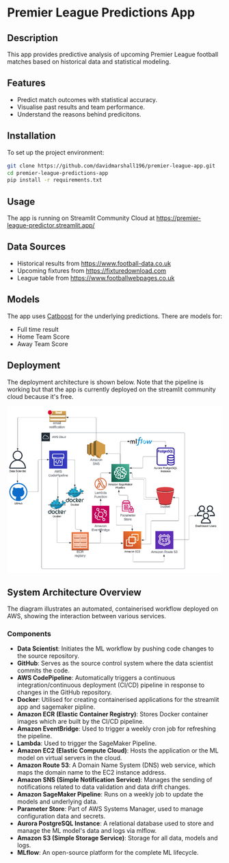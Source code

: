 # Premier League Predictions App

## Description
This app provides predictive analysis of upcoming Premier League football matches based on historical data and statistical modeling.

## Features
- Predict match outcomes with statistical accuracy.
- Visualise past results and team performance.
- Understand the reasons behind predicitons.

## Installation

To set up the project environment:

```bash
git clone https://github.com/davidmarshall196/premier-league-app.git
cd premier-league-predictions-app
pip install -r requirements.txt
```
## Usage
The app is running on Streamlit Community Cloud at https://premier-league-predictor.streamlit.app/

## Data Sources
- Historical results from https://www.football-data.co.uk
- Upcoming fixtures from https://fixturedownload.com
- League table from https://www.footballwebpages.co.uk

## Models
The app uses [Catboost](https://catboost.ai/) for the underlying predictions. There are models for:
- Full time result
- Home Team Score
- Away Team Score

## Deployment
The deployment architecture is shown below. Note that the pipeline is working but that the app is currently deployed on the streamlit community cloud because it's free.

![Architecture Diagram](assets/architecture.png)

## System Architecture Overview

The diagram illustrates an automated, containerised workflow deployed on AWS, showing the interaction between various services.

### Components

- **Data Scientist**: Initiates the ML workflow by pushing code changes to the source repository.
- **GitHub**: Serves as the source control system where the data scientist commits the code.
- **AWS CodePipeline**: Automatically triggers a continuous integration/continuous deployment (CI/CD) pipeline in response to changes in the GitHub repository.
- **Docker**: Utilised for creating containerised applications for the streamlit app and sagemaker pipline.
- **Amazon ECR (Elastic Container Registry)**: Stores Docker container images which are built by the CI/CD pipeline.
- **Amazon EventBridge**: Used to trigger a weekly cron job for refreshing the pipeline.
- **Lambda**: Used to trigger the SageMaker Pipeline.
- **Amazon EC2 (Elastic Compute Cloud)**: Hosts the application or the ML model on virtual servers in the cloud.
- **Amazon Route 53**: A Domain Name System (DNS) web service, which maps the domain name to the EC2 instance address.
- **Amazon SNS (Simple Notification Service)**: Manages the sending of notifications related to data validation and data drift changes.
- **Amazon SageMaker Pipeline**: Runs on a weekly job to update the models and underlying data.
- **Parameter Store**: Part of AWS Systems Manager, used to manage configuration data and secrets.
- **Aurora PostgreSQL Instance**: A relational database used to store and manage the ML model's data and logs via mlflow.
- **Amazon S3 (Simple Storage Service)**: Storage for all data, models and logs.
- **MLflow**: An open-source platform for the complete ML lifecycle.
